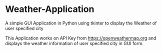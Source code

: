 # Weather-Application
A simple GUI Application in Python using tkinter to display the Weather of user specified city

This Application works on API Key from https://openweathermap.org and displays
the weather information of user specified city in GUI form.
